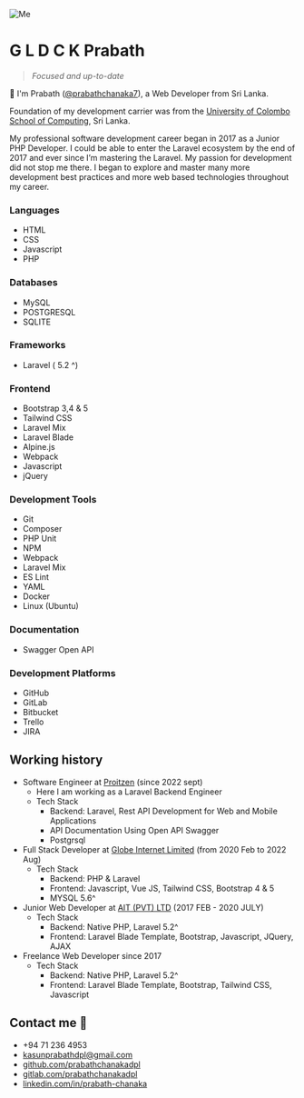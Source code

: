 ![Me](/docs/assets/images/me.jpeg)

# G L D C K Prabath
> _Focused and up-to-date_

👋 I'm Prabath ([@prabathchanaka7](https://twitter.com/prabathchanaka7/)), a Web Developer from Sri Lanka. 

Foundation of my development carrier was from the [University of Colombo School of Computing](https://ucsc.cmb.ac.lk/), Sri Lanka.

My professional software development career began in 2017 as a Junior PHP Developer. I could be able to enter the Laravel ecosystem by the end of 2017 and ever since I’m mastering the Laravel. My passion for development did not stop me there. I began to explore and master many more development best practices and more web based technologies throughout my career.

### Languages
- HTML
- CSS
- Javascript
- PHP

### Databases
- MySQL
- POSTGRESQL
- SQLITE

### Frameworks
- Laravel ( 5.2 ^)

### Frontend
- Bootstrap 3,4 & 5
- Tailwind CSS
- Laravel Mix
- Laravel Blade
- Alpine.js
- Webpack
- Javascript
- jQuery

### Development Tools
- Git
- Composer
- PHP Unit
- NPM
- Webpack
- Laravel Mix
- ES Lint
- YAML
- Docker
- Linux (Ubuntu)

### Documentation
 - Swagger Open API 

### Development Platforms
- GitHub
- GitLab
- Bitbucket
- Trello
- JIRA

## Working history
- Software Engineer at [Proitzen](https://www.linkedin.com/company/proitzen/mycompany/) (since 2022 sept)
  - Here I am working as a Laravel Backend Engineer
  - Tech Stack
    - Backend: Laravel, Rest API Development for Web and Mobile Applications
    - API Documentation Using Open API Swagger
    - Postgrsql
- Full Stack Developer at [Globe Internet Limited](https://www.linkedin.com/company/globe-internet-limited/mycompany/) (from 2020 Feb to 2022 Aug)
  - Tech Stack
    - Backend: PHP & Laravel
    - Frontend: Javascript, Vue JS, Tailwind CSS, Bootstrap 4 & 5
    - MYSQL 5.6^
- Junior Web Developer at [AIT (PVT) LTD](https://www.facebook.com/aitlab.lk/) (2017 FEB - 2020 JULY)
  - Tech Stack
    - Backend: Native PHP, Laravel 5.2^
    - Frontend: Laravel Blade Template, Bootstrap, Javascript, JQuery, AJAX
- Freelance Web Developer since 2017
  - Tech Stack
    - Backend: Native PHP, Laravel 5.2^
    - Frontend: Laravel Blade Template, Bootstrap, Tailwind CSS, Javascript
    
## Contact me 🤙
- +94 71 236 4953
- kasunprabathdpl@gmail.com
- [github.com/prabathchanakadpl](https://github.com/prabathchanakadpl/)
- [gitlab.com/prabathchanakadpl](https://gitlab.com/prabathchanakadpl)
- [linkedin.com/in/prabath-chanaka](https://www.linkedin.com/in/prabath-chanaka-9a46b0b3/)
